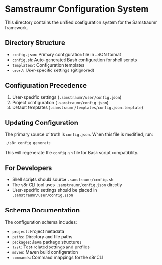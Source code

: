 # Samstraumr Configuration System

This directory contains the unified configuration system for the Samstraumr framework.

## Directory Structure

- `config.json`: Primary configuration file in JSON format
- `config.sh`: Auto-generated Bash configuration for shell scripts
- `templates/`: Configuration templates
- `user/`: User-specific settings (gitignored)

## Configuration Precedence

1. User-specific settings (`.samstraumr/user/config.json`)
2. Project configuration (`.samstraumr/config.json`) 
3. Default templates (`.samstraumr/templates/config.json.template`)

## Updating Configuration

The primary source of truth is `config.json`. When this file is modified, run:

```bash
./s8r config generate
```

This will regenerate the `config.sh` file for Bash script compatibility.

## For Developers

- Shell scripts should source `.samstraumr/config.sh`
- The s8r CLI tool uses `.samstraumr/config.json` directly
- User-specific settings should be placed in `.samstraumr/user/config.json`

## Schema Documentation

The configuration schema includes:

- `project`: Project metadata
- `paths`: Directory and file paths
- `packages`: Java package structures
- `test`: Test-related settings and profiles
- `maven`: Maven build configuration
- `commands`: Command mappings for the s8r CLI